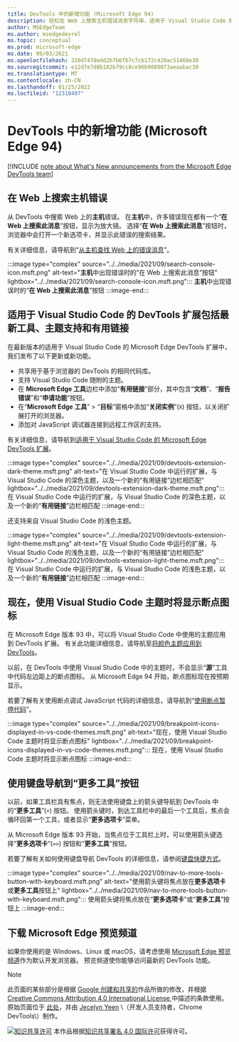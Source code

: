 ```yaml
---
title: DevTools 中的新增功能 (Microsoft Edge 94)
description: 轻松在 Web 上搜索主机错误消息字符串，适用于 Visual Studio Code 的 DevTools 扩展现在拥有最新工具和主题支持，现在使用 Visual Studio Code 主题时会显示断点图标，并且可以使用键盘导航到“更多工具”按钮。
author: MSEdgeTeam
ms.author: msedgedevrel
ms.topic: conceptual
ms.prod: microsoft-edge
ms.date: 09/03/2021
ms.openlocfilehash: 320d747dedd2b7b6fb7c7cb172c420ac51466e38
ms.sourcegitcommit: e12d7e7d8b182b79cc8ce96b9889073aeaabac30
ms.translationtype: MT
ms.contentlocale: zh-CN
ms.lasthandoff: 01/25/2022
ms.locfileid: "12318497"
---
```

# <a name="whats-new-in-devtools-microsoft-edge-94"></a>DevTools 中的新增功能 (Microsoft Edge 94)

[!INCLUDE [note about What's New announcements from the Microsoft Edge DevTools team](../../includes/edge-whats-new-note.md)]


<!-- ====================================================================== -->
## <a name="search-for-console-errors-on-the-web"></a>在 Web 上搜索主机错误

<!-- Title: Quickly debug console errors with our new integrated search feature -->
<!-- Subtitle: Now you can quickly search for console errors directly from the Console. -->

从 DevTools 中搜索 Web 上的**主机**错误。  在**主机**中，许多错误现在都有一个“**在 Web 上搜索此消息**”按钮，显示为放大镜。  选择“**在 Web 上搜索此消息**”按钮时，浏览器中会打开一个新选项卡，并显示此错误的搜索结果。

有关详细信息，请导航到“[从主机查找 Web 上的错误消息](../../../console/index.md#look-up-error-messages-on-the-web-from-the-console)”。

:::image type="complex" source="../../media/2021/09/search-console-icon.msft.png" alt-text="**主机**中出现错误时的“在 Web 上搜索此消息”按钮" lightbox="../../media/2021/09/search-console-icon.msft.png":::
   **主机**中出现错误时的“**在 Web 上搜索此消息**”按钮
:::image-end:::


<!-- ====================================================================== -->
## <a name="devtools-extension-for-visual-studio-code-includes-the-latest-tools-theme-support-and-helpful-links"></a>适用于 Visual Studio Code 的 DevTools 扩展包括最新工具、主题支持和有用链接

<!-- Title: Microsoft Edge DevTools for Visual Studio Code now supports themes and uses the most recent codebase -->
<!-- Subtitle: The Microsoft Edge DevTools extension for Visual Studio Code now uses the same version of the Developer Tools as your Microsoft Edge browser. We also added ways to learn more and for you to tell us what we could do better from within Visual Studio Code. -->

在最新版本的适用于 Visual Studio Code 的 Microsoft Edge DevTools 扩展中，我们发布了以下更新或新功能。
*  共享用于基于浏览器的 DevTools 的相同代码库。
*  支持 Visual Studio Code 随附的主题。
*  在 **Microsoft Edge 工具**边栏中添加“**有用链接**”部分，其中包含“**文档**”、“**报告错误**”和“**申请功能**”按钮。
*  在“**Microsoft Edge 工具**” > “**目标**”窗格中添加“**关闭实例**”(`X`) 按钮，以关闭扩展打开的浏览器。
*  添加对 JavaScript 调试器连接到远程工作区的支持。

有关详细信息，请导航到[适用于 Visual Studio Code 的 Microsoft Edge DevTools 扩展](../../../../visual-studio-code/microsoft-edge-devtools-extension.md)。

:::image type="complex" source="../../media/2021/09/devtools-extension-dark-theme.msft.png" alt-text="在 Visual Studio Code 中运行的扩展，与 Visual Studio Code 的深色主题，以及一个新的“有用链接”边栏相匹配" lightbox="../../media/2021/09/devtools-extension-dark-theme.msft.png":::
   在 Visual Studio Code 中运行的扩展，与 Visual Studio Code 的深色主题，以及一个新的“**有用链接**”边栏相匹配
:::image-end:::

还支持来自 Visual Studio Code 的浅色主题。

:::image type="complex" source="../../media/2021/09/devtools-extension-light-theme.msft.png" alt-text="在 Visual Studio Code 中运行的扩展，与 Visual Studio Code 的浅色主题，以及一个新的“有用链接”边栏相匹配" lightbox="../../media/2021/09/devtools-extension-light-theme.msft.png":::
   在 Visual Studio Code 中运行的扩展，与 Visual Studio Code 的浅色主题，以及一个新的“**有用链接**”边栏相匹配
:::image-end:::


<!-- ====================================================================== -->
## <a name="breakpoint-icons-are-now-displayed-when-using-visual-studio-code-themes"></a>现在，使用 Visual Studio Code 主题时将显示断点图标

<!-- Title: Breakpoint icons are now displayed when using themes from Visual Studio Code -->
<!-- Subtitle: Setting, removing, and viewing breakpoints is now easier in Microsoft Edge. -->

在 Microsoft Edge 版本 93 中，可以将 Visual Studio Code 中使用的主题应用到 DevTools 扩展。  有关此功能详细信息，请导航至[将颜色主题应用到 DevTools](../../../customize/theme.md)。

以前，在 DevTools 中使用 Visual Studio Code 中的主题时，不会显示“**源**”工具中代码左边距上的断点图标。  从 Microsoft Edge 94 开始，断点图标现在按预期显示。

若要了解有关使用断点调试 JavaScript 代码的详细信息，请导航到“[使用断点暂停代码](../../../javascript/breakpoints.md)”。

:::image type="complex" source="../../media/2021/09/breakpoint-icons-displayed-in-vs-code-themes.msft.png" alt-text="现在，使用 Visual Studio Code 主题时将显示断点图标" lightbox="../../media/2021/09/breakpoint-icons-displayed-in-vs-code-themes.msft.png":::
   现在，使用 Visual Studio Code 主题时将显示断点图标
:::image-end:::


<!-- ====================================================================== -->
## <a name="navigate-to-the-more-tools-button-with-the-keyboard"></a>使用键盘导航到“更多工具”按钮

<!-- Title: Use the arrow keys to navigate to the + button to open more tools -->
<!-- Subtitle: To open more tools, we have improved keyboard accessibility using the arrow keys on the main DevTools toolbar. -->

以前，如果工具栏具有焦点，则无法使用键盘上的箭头键导航到 DevTools 中的“**更多工具**”(`+`) 按钮。  使用箭头键时，到达工具栏中的最后一个工具后，焦点会循环回第一个工具，或者显示“**更多选项卡**”菜单。

从 Microsoft Edge 版本 93 开始，当焦点位于工具栏上时，可以使用箭头键选择“**更多选项卡**”(`>>`) 按钮和“**更多工具**”按钮。

若要了解有关如何使用键盘导航 DevTools 的详细信息，请参阅[键盘快捷方式](../../../shortcuts/index.md)。

:::image type="complex" source="../../media/2021/09/nav-to-more-tools-button-with-keyboard.msft.png" alt-text="使用箭头键将焦点放在**更多选项卡**或**更多工具**按钮上" lightbox="../../media/2021/09/nav-to-more-tools-button-with-keyboard.msft.png":::
   使用箭头键将焦点放在“**更多选项卡**”或“**更多工具**”按钮上
:::image-end:::


<!-- ====================================================================== -->
## <a name="download-the-microsoft-edge-preview-channels"></a>下载 Microsoft Edge 预览频道

如果你使用的是 Windows、Linux 或 macOS，请考虑使用 [ Microsoft Edge 预览频道](https://www.microsoftedgeinsider.com/download)作为默认开发浏览器。  预览频道使你能够访问最新的 DevTools 功能。


<!-- ====================================================================== -->
> [!NOTE]
> 此页面的某些部分是根据 [Google 创建和共享的](https://developers.google.com/terms/site-policies)作品所做的修改，并根据[ Creative Commons Attribution 4.0 International License ](https://creativecommons.org/licenses/by/4.0)中描述的条款使用。
> 原始页面位于 [此处](https://developer.chrome.com/blog/new-in-devtools-94)，并由 [Jecelyn Yeen](https://developers.google.com/web/resources/contributors#jecelynyeen)  \（开发人员支持者，Chrome DevTools\）制作。

[![知识共享许可](https://i.creativecommons.org/l/by/4.0/88x31.png)](https://creativecommons.org/licenses/by/4.0) 本作品根据[知识共享署名 4.0 国际许可](https://creativecommons.org/licenses/by/4.0)获得许可。
